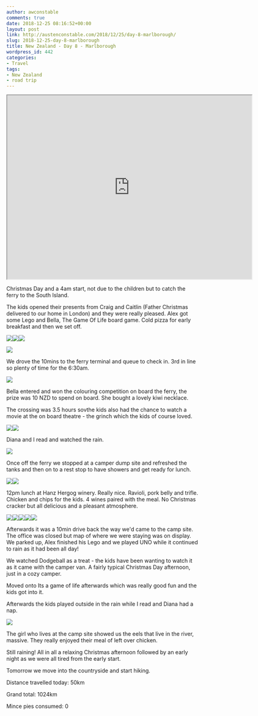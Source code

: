 ```yaml
---
author: awconstable
comments: true
date: 2018-12-25 08:16:52+00:00
layout: post
link: http://austenconstable.com/2018/12/25/day-8-marlborough/
slug: 2018-12-25-day-8-marlborough
title: New Zealand - Day 8 - Marlborough
wordpress_id: 442
categories:
- Travel
tags:
- New Zealand
- road trip
---
```


<iframe src="https://www.google.com/maps/d/embed?mid=1ZGjbn1nslURu3eBeKElBe1AA3phtFC44&w=640&h=480" width="640" height="480"></iframe>

Christmas Day and a 4am start, not due to the children but to catch the ferry to the South Island.

The kids opened their presents from Craig and Caitlin (Father Christmas delivered to our home in London) and they were really pleased. Alex got some Lego and Bella, The Game Of Life board game. Cold pizza for early breakfast and then we set off.

![](../images/2018/12/img_2601.jpg)![](../images/2018/12/img_2606.jpg)![](../images/2018/12/img_2603.jpg)

![](../images/2018/12/img_0054.jpg)

We drove the 10mins to the ferry terminal and queue to check in. 3rd in line so plenty of time for the 6:30am.

![](../images/2018/12/img_0055.jpg)

Bella entered and won the colouring competition on board the ferry, the prize was 10 NZD to spend on board. She bought a lovely kiwi necklace.

The crossing was 3.5 hours sovthe kids also had the chance to watch a movie at the on board theatre - the grinch which the kids of course loved.

![](../images/2018/12/img_2609.jpg)![](../images/2018/12/img_0056.jpg)

Diana and I read and watched the rain.

![](../images/2018/12/img_0059.jpg)

Once off the ferry we stopped at a camper dump site and refreshed the tanks and then on to a rest stop to have showers and get ready for lunch.

![](../images/2018/12/img_0064.jpg)![](../images/2018/12/9e8dde7d-7c15-4088-9d5a-bdd6934c6f5f.jpg)

12pm lunch at Hanz Hergog winery. Really nice. Ravioli, pork belly and trifle. Chicken and chips for the kids. 4 wines paired with the meal. No Christmas cracker but all delicious and a pleasant atmosphere.

![](../images/2018/12/img_2617.jpg)![](../images/2018/12/img_2619.jpg)![](../images/2018/12/img_0071.jpg)![](../images/2018/12/img_0073.jpg)![](../images/2018/12/img_0080.jpg)

Afterwards it was a 10min drive back the way we'd came to the camp site. The office was closed but map of where we were staying was on display. We parked up, Alex finished his Lego and we played UNO while it continued to rain as it had been all day!

We watched Dodgeball as a treat - the kids have been wanting to watch it as it came with the camper van. A fairly typical Christmas Day afternoon, just in a cozy camper.

Moved onto Its a game of life afterwards which was really good fun and the kids got into it.

Afterwards the kids played outside in the rain while I read and Diana had a nap.

![](../images/2018/12/img_0093.jpg)

The girl who lives at the camp site showed us the eels that live in the river, massive. They really enjoyed their meal of left over chicken.

Still raining! All in all a relaxing Christmas afternoon followed by an early night as we were all tired from the early start.

Tomorrow we move into the countryside and start hiking.

Distance travelled today: 50km

Grand total: 1024km

Mince pies consumed: 0
